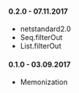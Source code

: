 #### 0.2.0 - 07.11.2017
* netstandard2.0
* Seq.filterOut
* List.filterOut

#### 0.1.0 - 03.09.2017
* Memonization
